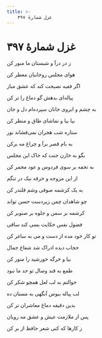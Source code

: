 ```yaml
---
title: >-
    غزل شمارهٔ ۳۹۷
---
```

# غزل شمارهٔ ۳۹۷

<div class="b" id="bn1"><div class="m1"><p>ز در درآ و شبستان ما منور کن</p></div>
<div class="m2"><p>هوای مجلس روحانیان معطر کن</p></div></div>
<div class="b" id="bn2"><div class="m1"><p>اگر فقیه نصیحت کند که عشق مباز</p></div>
<div class="m2"><p>پیاله‌ای بدهش گو دماغ را تر کن</p></div></div>
<div class="b" id="bn3"><div class="m1"><p>به چشم و ابروی جانان سپرده‌ام دل و جان</p></div>
<div class="m2"><p>بیا بیا و تماشای طاق و منظر کن</p></div></div>
<div class="b" id="bn4"><div class="m1"><p>ستاره شب هجران نمی‌فشاند نور</p></div>
<div class="m2"><p>به بام قصر برآ و چراغ مه برکن</p></div></div>
<div class="b" id="bn5"><div class="m1"><p>بگو به خازن جنت که خاک این مجلس</p></div>
<div class="m2"><p>به تحفه بر سوی فردوس و عود مجمر کن</p></div></div>
<div class="b" id="bn6"><div class="m1"><p>از این مزوجه و خرقه نیک در تنگم</p></div>
<div class="m2"><p>به یک کرشمه صوفی وشم قلندر کن</p></div></div>
<div class="b" id="bn7"><div class="m1"><p>چو شاهدان چمن زیردست حسن تواند</p></div>
<div class="m2"><p>کرشمه بر سمن و جلوه بر صنوبر کن</p></div></div>
<div class="b" id="bn8"><div class="m1"><p>فضول نفس حکایت بسی کند ساقی</p></div>
<div class="m2"><p>تو کار خود مده از دست و می به ساغر کن</p></div></div>
<div class="b" id="bn9"><div class="m1"><p>حجاب دیده ادراک شد شعاع جمال</p></div>
<div class="m2"><p>بیا و خرگه خورشید را منور کن</p></div></div>
<div class="b" id="bn10"><div class="m1"><p>طمع به قند وصال تو حد ما نبود</p></div>
<div class="m2"><p>حوالتم به لب لعل همچو شکر کن</p></div></div>
<div class="b" id="bn11"><div class="m1"><p>لب پیاله ببوس آنگهی به مستان ده</p></div>
<div class="m2"><p>بدین دقیقه دماغ معاشران تر کن</p></div></div>
<div class="b" id="bn12"><div class="m1"><p>پس از ملازمت عیش و عشق مه رویان</p></div>
<div class="m2"><p>ز کارها که کنی شعر حافظ از بر کن</p></div></div>
